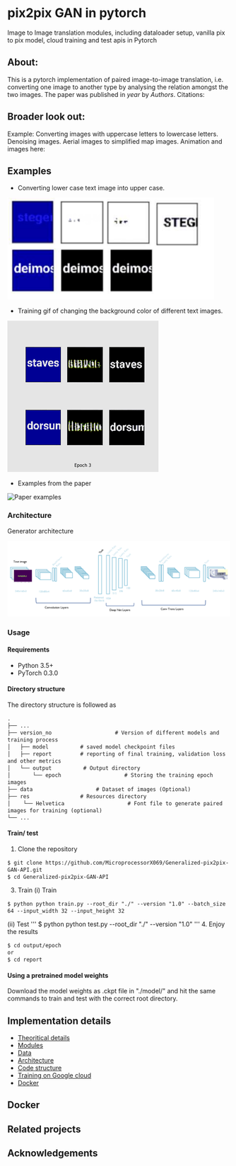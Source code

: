 # pix2pix GAN in pytorch
Image to Image translation modules, including dataloader setup, vanilla pix to pix model, cloud training and test apis in Pytorch
## About:
This is a pytorch implementation of paired image-to-image translation, i.e. converting one image to another type by analysing the relation amongst the two images.
The paper was published in *year* by *Authors*. 
Citations:

## Broader look out:
Example: Converting images with uppercase letters to lowercase letters.
Denoising images.
Aerial images to simplified map images.
Animation and images here:

## Examples 
- Converting lower case text image into upper case.

![lower2upper](https://github.com/MicroprocessorX069/Generalized-pix2pix-GAN-API/blob/master/documentation/image%20res/p2p%20examples.PNG)

- Training gif of changing the background color of different text images.

![Training gif](https://github.com/MicroprocessorX069/Generalized-pix2pix-GAN-API/blob/master/training_process.GIF)

- Examples from the paper

![Paper examples]()

### Architecture

Generator architecture

![G architecture](https://github.com/MicroprocessorX069/Generalized-pix2pix-GAN-API/blob/master/documentation/image%20res/generator_p2p.PNG)


### Usage

#### Requirements
- Python 3.5+
- PyTorch 0.3.0
 
#### Directory structure
The directory structure is followed as 
```
.
├── ...
├── version_no                    # Version of different models and training process
│   ├── model          # saved model checkpoint files
│   ├── report         # reporting of final training, validation loss and other metrics
│   └── output          # Output directory
│       └── epoch                    # Storing the training epoch images
├── data                    # Dataset of images (Optional)
├── res                # Resources directory
│    └── Helvetica                    # Font file to generate paired images for training (optional) 
└── ...
```

#### Train/ test
1. Clone the repository
```
$ git clone https://github.com/MicroprocessorX069/Generalized-pix2pix-GAN-API.git
$ cd Generalized-pix2pix-GAN-API
```
3. Train
(i) Train
```
$ python python train.py --root_dir "./" --version "1.0" --batch_size 64 --input_width 32 --input_height 32 
```
(ii) Test
'''
$ python python test.py --root_dir "./" --version "1.0" 
'''
4. Enjoy the results
```
$ cd output/epoch
or
$ cd report
```

#### Using a pretrained model weights
Download the model weights as .ckpt file in "./model/" and hit the same commands to train and test with the correct root directory.

## Implementation details
- [Theoritical details](docs/CONTRIBUTING.md)
- [Modules](docs/CONTRIBUTING.md)
- [Data](docs/CONTRIBUTING.md)
- [Architecture](documentation/architecture.md)
- [Code structure](docs/CONTRIBUTING.md)
- [Training on Google cloud](documentation/gcp_training.md)
- [Docker](docs/CONTRIBUTING.md)

## Docker
## Related projects
## Acknowledgements


